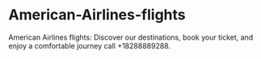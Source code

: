 # American-Airlines-flights
American Airlines flights: Discover our destinations, book your ticket, and enjoy a comfortable journey call +18288889288.
